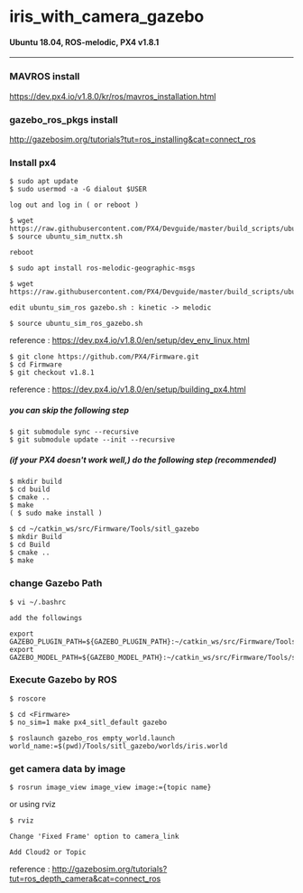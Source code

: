 # iris_with_camera_gazebo

#### Ubuntu 18.04, ROS-melodic, PX4 v1.8.1

* * *

### MAVROS install
https://dev.px4.io/v1.8.0/kr/ros/mavros_installation.html



### gazebo_ros_pkgs install
http://gazebosim.org/tutorials?tut=ros_installing&cat=connect_ros



### Install px4
```
$ sudo apt update
$ sudo usermod -a -G dialout $USER

log out and log in ( or reboot )

$ wget https://raw.githubusercontent.com/PX4/Devguide/master/build_scripts/ubuntu_sim_nuttx.sh 
$ source ubuntu_sim_nuttx.sh

reboot

$ sudo apt install ros-melodic-geographic-msgs

$ wget https://raw.githubusercontent.com/PX4/Devguide/master/build_scripts/ubuntu_sim_ros_gazebo.sh

edit ubuntu_sim_ros gazebo.sh : kinetic -> melodic

$ source ubuntu_sim_ros_gazebo.sh
```
reference : https://dev.px4.io/v1.8.0/en/setup/dev_env_linux.html


```
$ git clone https://github.com/PX4/Firmware.git
$ cd Firmware
$ git checkout v1.8.1
```
reference : https://dev.px4.io/v1.8.0/en/setup/building_px4.html


##### you can skip the following step
```
$ git submodule sync --recursive
$ git submodule update --init --recursive
```


##### (if your PX4 doesn't work well,) do the following step (recommended)
```
$ mkdir build
$ cd build
$ cmake ..
$ make
( $ sudo make install )
```

```
$ cd ~/catkin_ws/src/Firmware/Tools/sitl_gazebo
$ mkdir Build
$ cd Build
$ cmake ..
$ make
```


### change Gazebo Path
```
$ vi ~/.bashrc

add the followings

export GAZEBO_PLUGIN_PATH=${GAZEBO_PLUGIN_PATH}:~/catkin_ws/src/Firmware/Tools/sitl_gazebo/Build
export GAZEBO_MODEL_PATH=${GAZEBO_MODEL_PATH}:~/catkin_ws/src/Firmware/Tools/sitl_gazebo/models
```


### Execute Gazebo by ROS
```
$ roscore

$ cd <Firmware>
$ no_sim=1 make px4_sitl_default gazebo

$ roslaunch gazebo_ros empty_world.launch world_name:=$(pwd)/Tools/sitl_gazebo/worlds/iris.world
```


### get camera data by image
```
$ rosrun image_view image_view image:={topic name}
```
or using rviz
```
$ rviz

Change 'Fixed Frame' option to camera_link

Add Cloud2 or Topic
```
reference : http://gazebosim.org/tutorials?tut=ros_depth_camera&cat=connect_ros 
